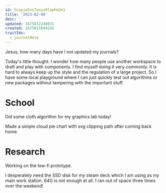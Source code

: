 ```yaml
---
id: 5vuyjw5xs7axya9laphm2m1
title: '2023-02-08'
desc: ''
updated: 1675812240831
created: 1675811694242
traitIds:
  - journalNote
---
```


Jesus, how many days have I not updated my journals?

Today's little thought: I wonder how many people use another workspace to draft and play with components. I find myself doing it very commonly. It is hard to always keep up the style and the regulation of a large project. So I have some local playground where I can just quickly test out algorithms or new packages without tampering with the important stuff. 

# School

Did some cloth algorithm for my graphics lab today! 

Made a simple cloud pie chart with svg clipping path after coming back home.

# Research

Working on the low-fi prototype.

I desperately need the SSD disk for my steam deck which I am using as my main work station. 64G is not enough at all. I ran out of space three times over the weekend!